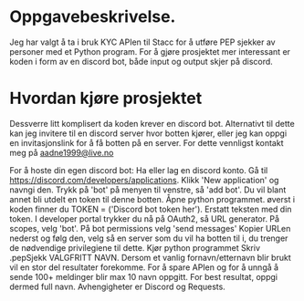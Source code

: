 # Oppgavebeskrivelse.
Jeg har valgt å ta i bruk KYC APIen til Stacc for å utføre PEP sjekker av personer med et Python program.
For å gjøre prosjektet mer interessant er koden i form av en discord bot, både input og output skjer på discord.


# Hvordan kjøre prosjektet
Dessverre litt komplisert da koden krever en discord bot.
Alternativt til dette kan jeg invitere til en discord server hvor botten kjører, eller jeg kan oppgi en invitasjonslink for å få botten på en server. For dette vennligst kontakt meg på aadne1999@live.no

For å hoste din egen discord bot:
Ha eller lag en discord konto.
Gå til https://discord.com/developers/applications.
Klikk 'New application' og navngi den.
Trykk på 'bot' på menyen til venstre, så 'add bot'. Du vil blant annet bli utdelt en token til denne botten.
Åpne python programmet.
øverst i koden finner du TOKEN = ('Discord bot token her'). Erstatt teksten med din token.
I developer portal trykker du nå på OAuth2, så URL generator.
På scopes, velg 'bot'. På bot permissions velg 'send messages'
Kopier URLen nederst og følg den, velg så en server som du vil ha botten til i, du trenger de nødvendige privilegiene til dette.
Kjør python programmet
Skriv .pepSjekk VALGFRITT NAVN. 
Dersom et vanlig fornavn/etternavn blir brukt vil en stor del resultater forekomme. For å spare APIen og for å unngå å sende 100+ meldinger blir max 10 navn oppgitt.
For best resultat, oppgi dermed full navn.
Avhengigheter er Discord og Requests.










